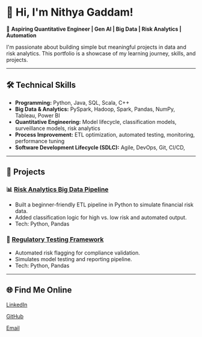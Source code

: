 # 👋 Hi, I'm Nithya Gaddam!

🎯 **Aspiring Quantitative Engineer | Gen AI | Big Data | Risk Analytics | Automation**

I'm passionate about building simple but meaningful projects in data and risk analytics.
This portfolio is a showcase of my learning journey, skills, and projects.

---

## 🛠 Technical Skills

- **Programming:** Python, Java, SQL, Scala, C++  
- **Big Data & Analytics:** PySpark, Hadoop, Spark, Pandas, NumPy, Tableau, Power BI  
- **Quantitative Engineering:** Model lifecycle, classification models, surveillance models, risk analytics  
- **Process Improvement:** ETL optimization, automated testing, monitoring, performance tuning  
- **Software Development Lifecycle (SDLC):** Agile, DevOps, Git, CI/CD,

---

## 🚀 Projects

### 📊 [Risk Analytics Big Data Pipeline](https://github.com/Nithurty123/risk-analytics-bigdata-pipeline)
- Built a beginner-friendly ETL pipeline in Python to simulate financial risk data.
- Added classification logic for high vs. low risk and automated output.
- Tech: Python, Pandas

### 🧪 [Regulatory Testing Framework](https://github.com/Nithurty123/regulatory-testing-framework)
- Automated risk flagging for compliance validation.
- Simulates model testing and reporting pipeline.
- Tech: Python, Pandas

---

## 🌐 Find Me Online
[LinkedIn](https://www.linkedin.com/in/nithya-gaddamm-aa8941189)

[GitHub](https://github.com/Nithurdy123)  

[Email](mailto:gaddamnithyareddy@gmail.com)


<!--
**Nithurdy123/Nithurdy123** is a ✨ _special_ ✨ repository because its `README.md` (this file) appears on your GitHub profile.

Here are some ideas to get you started:

- 🔭 I’m currently working on ...
- 🌱 I’m currently learning ...
- 👯 I’m looking to collaborate on ...
- 🤔 I’m looking for help with ...
- 💬 Ask me about ...
- 📫 How to reach me: ...
- 😄 Pronouns: ...
- ⚡ Fun fact: ...
-->
